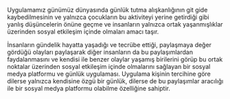 Uygulamamız günümüz dünyasında günlük tutma alışkanlığının git gide kaybedilmesinin ve yalnızca çocukların bu aktiviteyi yerine getirdiği gibi yanlış düşüncelerin önüne geçme ve insanların yalnızca ortak yaşanmışlıklar üzerinden sosyal etkileşim içinde olmaları amacı taşır.


İnsanların gündelik hayatta yaşadığı ve tecrübe ettiği, paylaşmaya değer gördüğü olayları paylaşarak diğer insanların da bu paylaşımlardan faydalanmasını ve kendisi ile benzer olaylar yaşamış birilerini görüp bu ortak noktalar üzerinden sosyal etkileşim içinde olmalarını sağlayan bir sosyal medya platformu ve günlük uygulaması. Uygulama kişinin tercihine göre dilerse yalnızca kendisine özgü bir günlük, dilerse de bu paylaşımlar aracılığı ile bir sosyal medya platformu olabilme özelliğine sahiptir.

